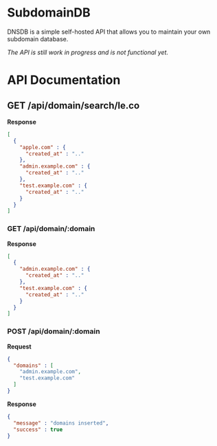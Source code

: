 # SubdomainDB

DNSDB is a simple self-hosted API that allows you to maintain your own subdomain database.

_The API is still work in progress and is not functional yet._

# API Documentation

## GET /api/domain/search/le.co

__Response__

```json
[
  {
    "apple.com" : {
      "created_at" : ".."
    },
    "admin.example.com" : {
      "created_at" : ".."
    },
    "test.example.com" : {
      "created_at" : ".."
    }
  }
]
```

### GET /api/domain/:domain

__Response__

```json
[
  {
    "admin.example.com" : {
      "created_at" : ".."
    },
    "test.example.com" : {
      "created_at" : ".."
    }
  }
]
```


### POST /api/domain/:domain

__Request__

```json
{
  "domains" : [
    "admin.example.com",
    "test.example.com"
  ]
}
```

__Response__

```json
{
  "message" : "domains inserted",
  "success" : true
}
```
